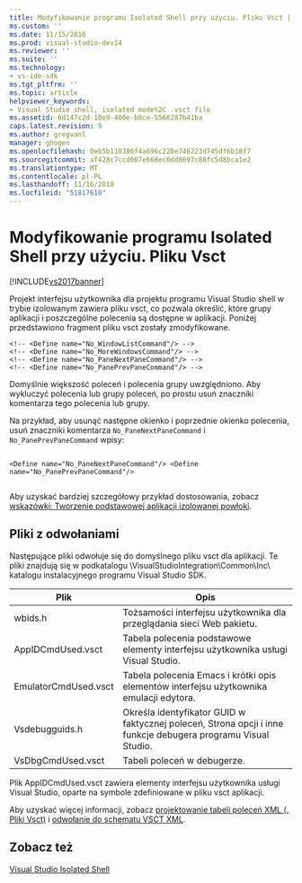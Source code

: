 ```yaml
---
title: Modyfikowanie programu Isolated Shell przy użyciu. Pliku Vsct | Dokumentacja firmy Microsoft
ms.custom: ''
ms.date: 11/15/2016
ms.prod: visual-studio-dev14
ms.reviewer: ''
ms.suite: ''
ms.technology:
- vs-ide-sdk
ms.tgt_pltfrm: ''
ms.topic: article
helpviewer_keywords:
- Visual Studio shell, isolated mode%2C .vsct file
ms.assetid: 6d147c2d-10e9-400e-b8ce-5566287b41ba
caps.latest.revision: 9
ms.author: gregvanl
manager: ghogen
ms.openlocfilehash: 0eb5b110386f4a696c228e746223d745df6b18f7
ms.sourcegitcommit: af428c7ccd007e668ec0dd8697c88fc5d8bca1e2
ms.translationtype: MT
ms.contentlocale: pl-PL
ms.lasthandoff: 11/16/2018
ms.locfileid: "51817610"
---
```

# <a name="modifying-the-isolated-shell-by-using-the-vsct-file"></a>Modyfikowanie programu Isolated Shell przy użyciu. Pliku Vsct
[!INCLUDE[vs2017banner](../includes/vs2017banner.md)]

Projekt interfejsu użytkownika dla projektu programu Visual Studio shell w trybie izolowanym zawiera pliku vsct, co pozwala określić, które grupy aplikacji i poszczególne polecenia są dostępne w aplikacji. Poniżej przedstawiono fragment pliku vsct zostały zmodyfikowane.  
  
```  
<!-- <Define name="No_WindowListCommand"/> -->  
<!-- <Define name="No_MoreWindowsCommand"/> -->  
<!-- <Define name="No_PaneNextPaneCommand"/> -->  
<!-- <Define name="No_PanePrevPaneCommand"/> -->  
```  
  
 Domyślnie większość poleceń i polecenia grupy uwzględniono. Aby wykluczyć polecenia lub grupy poleceń, po prostu usuń znaczniki komentarza tego polecenia lub grupy.  
  
 Na przykład, aby usunąć następne okienko i poprzednie okienko polecenia, usuń znaczniki komentarza `No_PaneNextPaneCommand` i `No_PanePrevPaneCommand` wpisy:  
  
```  
  
<Define name="No_PaneNextPaneCommand"/> <Define name="No_PanePrevPaneCommand"/>  
  
```  
  
 Aby uzyskać bardziej szczegółowy przykład dostosowania, zobacz [wskazówki: Tworzenie podstawowej aplikacji izolowanej powłoki](../extensibility/walkthrough-creating-a-basic-isolated-shell-application.md).  
  
## <a name="referenced-files"></a>Pliki z odwołaniami  
 Następujące pliki odwołuje się do domyślnego pliku vsct dla aplikacji. Te pliki znajdują się w podkatalogu \VisualStudioIntegration\Common\Inc\ katalogu instalacyjnego programu Visual Studio SDK.  
  
|Plik|Opis|  
|----------|-----------------|  
|wbids.h|Tożsamości interfejsu użytkownika dla przeglądania sieci Web pakietu.|  
|AppIDCmdUsed.vsct|Tabela polecenia podstawowe elementy interfejsu użytkownika usługi Visual Studio.|  
|EmulatorCmdUsed.vsct|Tabela polecenia Emacs i krótki opis elementów interfejsu użytkownika emulacji edytora.|  
|Vsdebugguids.h|Określa identyfikator GUID w faktycznej poleceń, Strona opcji i inne funkcje debugera programu Visual Studio.|  
|VsDbgCmdUsed.vsct|Tabeli poleceń w debugerze.|  
  
 Plik AppIDCmdUsed.vsct zawiera elementy interfejsu użytkownika usługi Visual Studio, oparte na symbole zdefiniowane w pliku vsct aplikacji.  
  
 Aby uzyskać więcej informacji, zobacz [projektowanie tabeli poleceń XML (. Pliki Vsct)](../extensibility/internals/designing-xml-command-table-dot-vsct-files.md) i [odwołanie do schematu VSCT XML](../extensibility/vsct-xml-schema-reference.md).  
  
## <a name="see-also"></a>Zobacz też  
 [Visual Studio Isolated Shell](../extensibility/visual-studio-isolated-shell.md)

